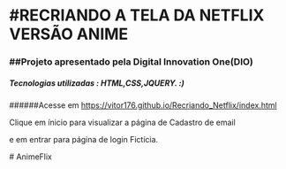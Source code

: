 # #RECRIANDO A TELA DA NETFLIX VERSÃO ANIME

### ##Projeto apresentado pela Digital Innovation One(DIO)

##### Tecnologias utilizadas : HTML,CSS,JQUERY. :)

######Acesse em https://vitor176.github.io/Recriando_Netflix/index.html

Clique em ínicio para visualizar a página de Cadastro de email

e em entrar para página de login Fictícia.



#   A n i m e F l i x  
 